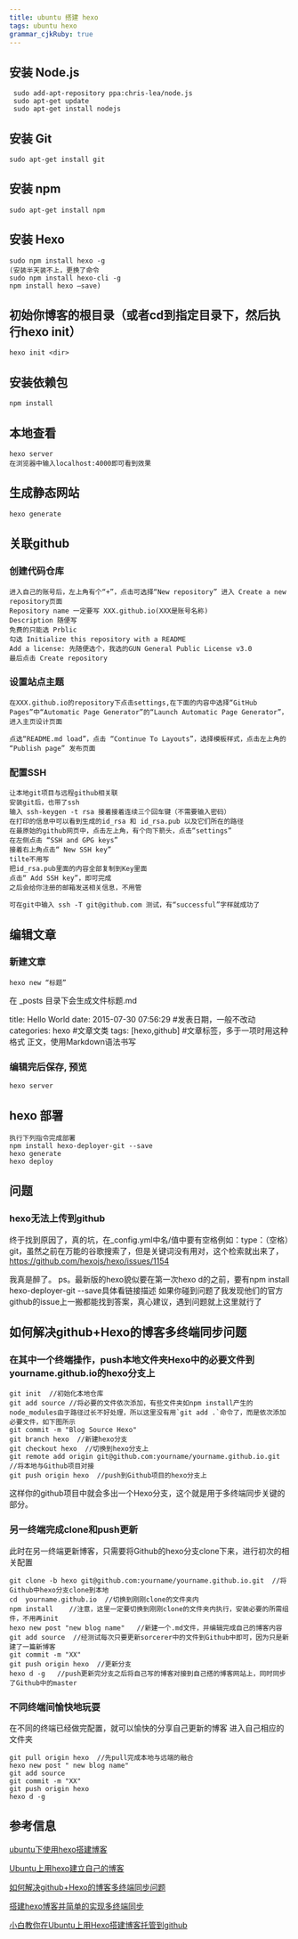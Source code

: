 ```yaml
---
title: ubuntu 搭建 hexo 
tags: ubuntu hexo
grammar_cjkRuby: true
---
```



## 安装 Node.js

	 sudo add-apt-repository ppa:chris-lea/node.js
	 sudo apt-get update
	 sudo apt-get install nodejs

## 安装 Git
	
	sudo apt-get install git

## 安装 npm

	sudo apt-get install npm
	
## 安装 Hexo

	sudo npm install hexo -g
	(安装半天装不上，更换了命令  
	sudo npm install hexo-cli -g
	npm install hexo –save)
	
## 初始你博客的根目录（或者cd到指定目录下，然后执行hexo init）

	hexo init <dir> 
	
## 安装依赖包

	npm install
	
## 本地查看

	hexo server
	在浏览器中输入localhost:4000即可看到效果
	
## 生成静态网站
	hexo generate
	
## 关联github

### 创建代码仓库
	进入自己的账号后，左上角有个“+”，点击可选择“New repository” 进入 Create a new repository页面
	Repository name 一定要写 XXX.github.io(XXX是账号名称)
	Description 随便写
	免费的只能选 Prblic
	勾选 Initialize this repository with a README
	Add a license: 先随便选个，我选的GUN General Public License v3.0
	最后点击 Create repository
	
### 设置站点主题
	在XXX.github.io的repository下点击settings,在下面的内容中选择“GitHub Pages”中“Automatic Page Generator”的“Launch Automatic Page Generator”，进入主页设计页面

	点选“README.md load”，点击 “Continue To Layouts”，选择模板样式，点击左上角的 “Publish page” 发布页面
	
### 配置SSH

	让本地git项目与远程github相关联
	安装git后，也带了ssh
	输入 ssh-keygen -t rsa 接着接着连续三个回车键（不需要输入密码）
	在打印的信息中可以看到生成的id_rsa 和 id_rsa.pub 以及它们所在的路径
	在最原始的github网页中，点击左上角，有个向下箭头，点击“settings”
	在左侧点击 “SSH and GPG keys”
	接着右上角点击“ New SSH key”
	tilte不用写
	把id_rsa.pub里面的内容全部复制到Key里面
	点击“ Add SSH key”，即可完成
	之后会给你注册的邮箱发送相关信息，不用管

	可在git中输入 ssh -T git@github.com 测试，有“successful”字样就成功了
	
## 编辑文章

### 新建文章
	hexo new “标题”

在 _posts 目录下会生成文件标题.md

title: Hello World
date: 2015-07-30 07:56:29 #发表日期，一般不改动
categories: hexo #文章文类
tags: [hexo,github] #文章标签，多于一项时用这种格式
正文，使用Markdown语法书写

### 编辑完后保存, 预览
	hexo server
	
## hexo 部署
	执行下列指令完成部署
	npm install hexo-deployer-git --save
	hexo generate
	hexo deploy
	
## 问题
### hexo无法上传到github

终于找到原因了，真的坑，在_config.yml中名/值中要有空格例如：type：（空格）git，虽然之前在万能的谷歌搜索了，但是关键词没有用对，这个检索就出来了，https://github.com/hexojs/hexo/issues/1154

我真是醉了。
ps。最新版的hexo貌似要在第一次hexo d的之前，要有npm install hexo-deployer-git --save具体看链接描述
如果你碰到问题了我发现他们的官方github的issue上一搬都能找到答案，真心建议，遇到问题就上这里就行了

## 如何解决github+Hexo的博客多终端同步问题

### 在其中一个终端操作，push本地文件夹Hexo中的必要文件到yourname.github.io的hexo分支上

	git init  //初始化本地仓库
	git add source //将必要的文件依次添加，有些文件夹如npm install产生的node_modules由于路径过长不好处理，所以这里没有用`git add .`命令了，而是依次添加必要文件，如下图所示
	git commit -m "Blog Source Hexo"
	git branch hexo  //新建hexo分支
	git checkout hexo  //切换到hexo分支上
	git remote add origin git@github.com:yourname/yourname.github.io.git  //将本地与Github项目对接
	git push origin hexo  //push到Github项目的hexo分支上
	
这样你的github项目中就会多出一个Hexo分支，这个就是用于多终端同步关键的部分。

### 另一终端完成clone和push更新

此时在另一终端更新博客，只需要将Github的hexo分支clone下来，进行初次的相关配置

	git clone -b hexo git@github.com:yourname/yourname.github.io.git  //将Github中hexo分支clone到本地
	cd  yourname.github.io  //切换到刚刚clone的文件夹内
	npm install    //注意，这里一定要切换到刚刚clone的文件夹内执行，安装必要的所需组件，不用再init
	hexo new post "new blog name"   //新建一个.md文件，并编辑完成自己的博客内容
	git add source  //经测试每次只要更新sorcerer中的文件到Github中即可，因为只是新建了一篇新博客
	git commit -m "XX"
	git push origin hexo  //更新分支
	hexo d -g   //push更新完分支之后将自己写的博客对接到自己搭的博客网站上，同时同步了Github中的master
	
### 不同终端间愉快地玩耍

在不同的终端已经做完配置，就可以愉快的分享自己更新的博客 
进入自己相应的文件夹

	git pull origin hexo  //先pull完成本地与远端的融合
	hexo new post " new blog name"
	git add source
	git commit -m "XX"
	git push origin hexo
	hexo d -g



## 参考信息

[ ubuntu下使用hexo搭建博客](http://blog.csdn.net/kesarchen/article/details/50579550)

[Ubuntu上用hexo建立自己的博客](http://www.jianshu.com/p/24cb74aeb0a3)

[如何解决github+Hexo的博客多终端同步问题](http://blog.csdn.net/Monkey_LZL/article/details/60870891)

[搭建hexo博客并简单的实现多终端同步](https://righere.github.io/2016/10/10/install-hexo/)

[小白教你在Ubuntu上用Hexo搭建博客托管到github](http://www.jianshu.com/p/a0a27d840992)
